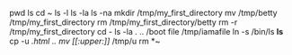 pwd
ls
cd ~
ls -l
ls -la
ls -na
mkdir /tmp/my_first_directory
mv /tmp/betty /tmp/my_first_directory 
rm /tmp/my_first_directory/betty
rm -r /tmp/my_first_directory
cd -
ls -la . .. /boot
file /tmp/iamafile
ln -s /bin/ls __ls__
cp -u *.html ..
mv [[:upper:]]* /tmp/u
rm *~
